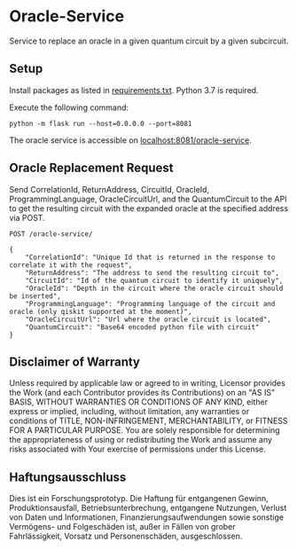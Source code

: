 # Oracle-Service

Service to replace an oracle in a given quantum circuit by a given subcircuit.

## Setup

Install packages as listed in [requirements.txt](requirements.txt). 
Python 3.7 is required.

Execute the following command:

```
python -m flask run --host=0.0.0.0 --port=8081
```

The oracle service is accessible on [localhost:8081/oracle-service](http://localhost:8081/oracle-service).

## Oracle Replacement Request

Send CorrelationId, ReturnAddress, CircuitId, OracleId, ProgrammingLanguage, OracleCircuitUrl, and the QuantumCircuit to the API to get the resulting circuit with the expanded oracle at the specified address via POST.

`POST /oracle-service/`  
```
{  
    "CorrelationId": "Unique Id that is returned in the response to correlate it with the request",
    "ReturnAddress": "The address to send the resulting circuit to",
    "CircuitId": "Id of the quantum circuit to identify it uniquely",
    "OracleId": "Depth in the circuit where the oracle circuit should be inserted",
    "ProgrammingLanguage": "Programming language of the circuit and oracle (only qiskit supported at the moment)",
    "OracleCircuitUrl": "Url where the oracle circuit is located",
    "QuantumCircuit": "Base64 encoded python file with circuit"
}  
```

## Disclaimer of Warranty

Unless required by applicable law or agreed to in writing, Licensor provides the Work (and each Contributor provides its Contributions) on an "AS IS" BASIS, WITHOUT WARRANTIES OR CONDITIONS OF ANY KIND, either express or implied, including, without limitation, any warranties or conditions of TITLE, NON-INFRINGEMENT, MERCHANTABILITY, or FITNESS FOR A PARTICULAR PURPOSE.
You are solely responsible for determining the appropriateness of using or redistributing the Work and assume any risks associated with Your exercise of permissions under this License.

## Haftungsausschluss

Dies ist ein Forschungsprototyp.
Die Haftung für entgangenen Gewinn, Produktionsausfall, Betriebsunterbrechung, entgangene Nutzungen, Verlust von Daten und Informationen, Finanzierungsaufwendungen sowie sonstige Vermögens- und Folgeschäden ist, außer in Fällen von grober Fahrlässigkeit, Vorsatz und Personenschäden, ausgeschlossen.
